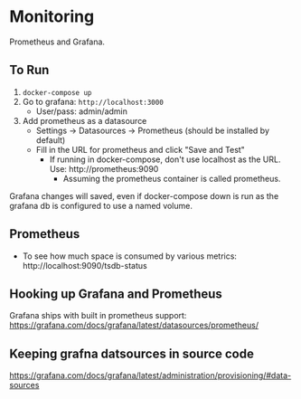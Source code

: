 # Monitoring

Prometheus and Grafana.

## To Run
1. `docker-compose up`
2. Go to grafana: `http://localhost:3000`
    - User/pass: admin/admin
3. Add prometheus as a datasource
    - Settings -> Datasources -> Prometheus (should be installed by default)
    - Fill in the URL for prometheus and click "Save and Test"
        - If running in docker-compose, don't use localhost as the URL. Use: http://prometheus:9090
            - Assuming the prometheus container is called prometheus.

Grafana changes will saved, even if docker-compose down is run as the grafana db is configured to use a named volume.

## Prometheus
- To see how much space is consumed by various metrics: http://localhost:9090/tsdb-status

## Hooking up Grafana and Prometheus
Grafana ships with built in prometheus support: https://grafana.com/docs/grafana/latest/datasources/prometheus/

## Keeping grafna datsources in source code

https://grafana.com/docs/grafana/latest/administration/provisioning/#data-sources